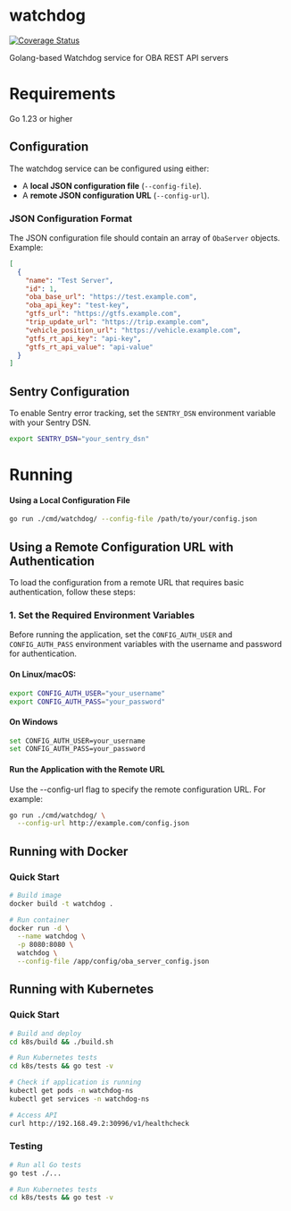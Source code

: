 # watchdog

[![Coverage Status](https://coveralls.io/repos/github/OneBusAway/watchdog/badge.svg?branch=main)](https://coveralls.io/github/OneBusAway/watchdog?branch=main)

Golang-based Watchdog service for OBA REST API servers

# Requirements

Go 1.23 or higher

## Configuration

The watchdog service can be configured using either:
- A **local JSON configuration file** (`--config-file`).
- A **remote JSON configuration URL** (`--config-url`).

### JSON Configuration Format

The JSON configuration file should contain an array of `ObaServer` objects. Example:

```json
[
  {
    "name": "Test Server",
    "id": 1,
    "oba_base_url": "https://test.example.com",
    "oba_api_key": "test-key",
    "gtfs_url": "https://gtfs.example.com",
    "trip_update_url": "https://trip.example.com",
    "vehicle_position_url": "https://vehicle.example.com",
    "gtfs_rt_api_key": "api-key",
    "gtfs_rt_api_value": "api-value"
  }
]
```

## Sentry Configuration

To enable Sentry error tracking, set the `SENTRY_DSN` environment variable with your Sentry DSN.

```sh
export SENTRY_DSN="your_sentry_dsn"
```

# Running

#### **Using a Local Configuration File**

```bash
go run ./cmd/watchdog/ --config-file /path/to/your/config.json
```

## **Using a Remote Configuration URL with Authentication**

To load the configuration from a remote URL that requires basic authentication, follow these steps:

### 1. **Set the Required Environment Variables**
Before running the application, set the `CONFIG_AUTH_USER` and `CONFIG_AUTH_PASS` environment variables with the username and password for authentication.

#### On Linux/macOS:

```bash
export CONFIG_AUTH_USER="your_username"
export CONFIG_AUTH_PASS="your_password"
```

#### On Windows

```bash
set CONFIG_AUTH_USER=your_username
set CONFIG_AUTH_PASS=your_password
```

####  Run the Application with the Remote URL

 Use the --config-url flag to specify the remote configuration URL. For example:


```bash
go run ./cmd/watchdog/ \
  --config-url http://example.com/config.json
```

## **Running with Docker**

### Quick Start
```bash
# Build image
docker build -t watchdog .

# Run container
docker run -d \
  --name watchdog \
  -p 8080:8080 \
  watchdog \
  --config-file /app/config/oba_server_config.json
```

## **Running with Kubernetes**

### Quick Start
```bash
# Build and deploy
cd k8s/build && ./build.sh

# Run Kubernetes tests
cd k8s/tests && go test -v

# Check if application is running
kubectl get pods -n watchdog-ns
kubectl get services -n watchdog-ns

# Access API
curl http://192.168.49.2:30996/v1/healthcheck
```

### Testing
```bash
# Run all Go tests
go test ./...

# Run Kubernetes tests
cd k8s/tests && go test -v
```





